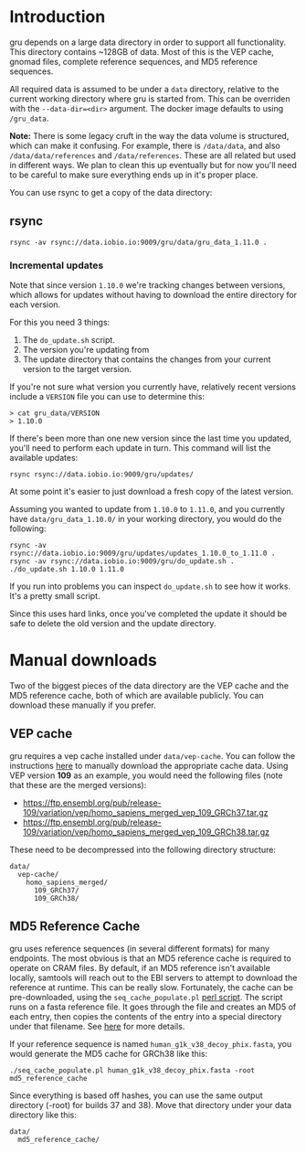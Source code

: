 # Introduction

gru depends on a large data directory in order to support all functionality.
This directory contains ~128GB of data. Most of this is the VEP cache,
gnomad files, complete reference sequences, and MD5 reference sequences.

All required data is assumed to be under a `data` directory, relative to the
current working directory where gru is started from. This can be overriden with
the `--data-dir=<dir>` argument. The docker image defaults to using
`/gru_data`.

**Note:** There is some legacy cruft in the way the data volume is structured,
which can make it confusing. For example, there is `/data/data`, and also
`/data/data/references` and `/data/references`. These are all related but used
in different ways. We plan to clean this up eventually but for now you'll need
to be careful to make sure everything ends up in it's proper place.

You can use rsync to get a copy of the data directory:

## rsync

```
rsync -av rsync://data.iobio.io:9009/gru/data/gru_data_1.11.0 .
```

### Incremental updates

Note that since version `1.10.0` we're tracking changes between versions, which
allows for updates without having to download the entire directory for each
version.

For this you need 3 things:

1. The `do_update.sh` script.
2. The version you're updating from
3. The update directory that contains the changes from your current version to
   the target version.

If you're not sure what version you currently have, relatively recent versions
include a `VERSION` file you can use to determine this:

```
> cat gru_data/VERSION
> 1.10.0
```

If there's been more than one new version since the last time you updated,
you'll need to perform each update in turn. This command will list the
available updates:

```
rsync rsync://data.iobio.io:9009/gru/updates/
```

At some point it's easier to just download a fresh copy of the latest version.

Assuming you wanted to update from `1.10.0` to `1.11.0`, and you currently have
`data/gru_data_1.10.0/` in your working directory, you would do the following:

```
rsync -av rsync://data.iobio.io:9009/gru/updates/updates_1.10.0_to_1.11.0 .
rsync -av rsync://data.iobio.io:9009/gru/do_update.sh .
./do_update.sh 1.10.0 1.11.0
```

If you run into problems you can inspect `do_update.sh` to see how it works.
It's a pretty small script.

Since this uses hard links, once you've completed the update it should be safe
to delete the old version and the update directory.


# Manual downloads

Two of the biggest pieces of the data directory are the VEP cache and the
MD5 reference cache, both of which are available publicly. You can download
these manually if you prefer.

## VEP cache

gru requires a vep cache installed under `data/vep-cache`. You can follow the
instructions [here][0] to manually download the appropriate cache data. Using
VEP version **109** as an example, you would need the following files
(note that these are the merged versions):

* https://ftp.ensembl.org/pub/release-109/variation/vep/homo_sapiens_merged_vep_109_GRCh37.tar.gz
* https://ftp.ensembl.org/pub/release-109/variation/vep/homo_sapiens_merged_vep_109_GRCh38.tar.gz

These need to be decompressed into the following directory structure:

```
data/
  vep-cache/
    homo_sapiens_merged/
      109_GRCh37/
      109_GRCh38/
```

## MD5 Reference Cache

gru uses reference sequences (in several different formats) for many endpoints.
The most obvious is that an MD5 reference cache is required to operate on CRAM
files. By default, if an MD5 reference isn't available locally, samtools will
reach out to the EBI servers to attempt to download the reference at runtime.
This can be really slow. Fortunately, the cache can be pre-downloaded, using
the `seq_cache_populate.pl` [perl script][1]. The script runs on a fasta
reference file. It goes through the file and creates an MD5 of each entry,
then copies the contents of the entry into a special directory under that
filename. See [here][2] for more details.

If your reference sequence is named `human_g1k_v38_decoy_phix.fasta`, you
would generate the MD5 cache for GRCh38 like this:

`./seq_cache_populate.pl human_g1k_v38_decoy_phix.fasta -root md5_reference_cache`

Since everything is based off hashes, you can use the same output directory
(-root) for builds 37 and 38). Move that directory under your data directory
like this:

```
data/
  md5_reference_cache/
```

[0]: https://ensembl.org/info/docs/tools/vep/script/vep_cache.html#cache

[1]: https://github.com/samtools/samtools/blob/develop/misc/seq_cache_populate.pl

[2]: ./handling_cram_references.md
